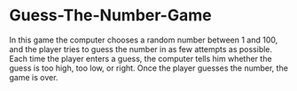# Guess-The-Number-Game
In this game the computer chooses a random number between 1 and 100, and the player tries to guess the number in as few attempts as possible. Each time the player enters a guess, the computer tells him whether the guess is too high, too low, or right. Once the player guesses the number, the game is over.
